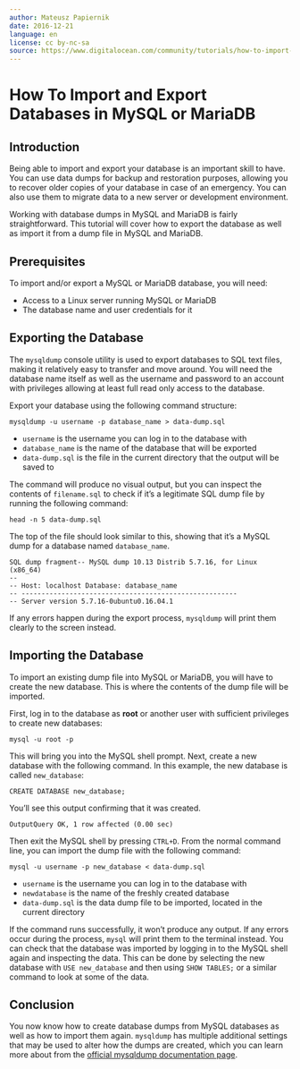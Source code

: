 ```yaml
---
author: Mateusz Papiernik
date: 2016-12-21
language: en
license: cc by-nc-sa
source: https://www.digitalocean.com/community/tutorials/how-to-import-and-export-databases-in-mysql-or-mariadb
---
```


# How To Import and Export Databases in MySQL or MariaDB

## Introduction

Being able to import and export your database is an important skill to have. You can use data dumps for backup and restoration purposes, allowing you to recover older copies of your database in case of an emergency. You can also use them to migrate data to a new server or development environment.

Working with database dumps in MySQL and MariaDB is fairly straightforward. This tutorial will cover how to export the database as well as import it from a dump file in MySQL and MariaDB.

## Prerequisites

To import and/or export a MySQL or MariaDB database, you will need:

- Access to a Linux server running MySQL or MariaDB
- The database name and user credentials for it

## Exporting the Database

The `mysqldump` console utility is used to export databases to SQL text files, making it relatively easy to transfer and move around. You will need the database name itself as well as the username and password to an account with privileges allowing at least full read only access to the database.

Export your database using the following command structure:

    mysqldump -u username -p database_name > data-dump.sql

- `username` is the username you can log in to the database with
- `database_name` is the name of the database that will be exported
- `data-dump.sql` is the file in the current directory that the output will be saved to

The command will produce no visual output, but you can inspect the contents of `filename.sql` to check if it’s a legitimate SQL dump file by running the following command:

    head -n 5 data-dump.sql

The top of the file should look similar to this, showing that it’s a MySQL dump for a database named `database_name`.

    SQL dump fragment-- MySQL dump 10.13 Distrib 5.7.16, for Linux (x86_64)
    --
    -- Host: localhost Database: database_name
    -- ------------------------------------------------------
    -- Server version 5.7.16-0ubuntu0.16.04.1

If any errors happen during the export process, `mysqldump` will print them clearly to the screen instead.

## Importing the Database

To import an existing dump file into MySQL or MariaDB, you will have to create the new database. This is where the contents of the dump file will be imported.

First, log in to the database as **root** or another user with sufficient privileges to create new databases:

    mysql -u root -p

This will bring you into the MySQL shell prompt. Next, create a new database with the following command. In this example, the new database is called `new_database`:

    CREATE DATABASE new_database;

You’ll see this output confirming that it was created.

    OutputQuery OK, 1 row affected (0.00 sec)

Then exit the MySQL shell by pressing `CTRL+D`. From the normal command line, you can import the dump file with the following command:

    mysql -u username -p new_database < data-dump.sql

- `username` is the username you can log in to the database with
- `newdatabase` is the name of the freshly created database 
- `data-dump.sql` is the data dump file to be imported, located in the current directory

If the command runs successfully, it won’t produce any output. If any errors occur during the process, `mysql` will print them to the terminal instead. You can check that the database was imported by logging in to the MySQL shell again and inspecting the data. This can be done by selecting the new database with `USE new_database` and then using `SHOW TABLES;` or a similar command to look at some of the data.

## Conclusion

You now know how to create database dumps from MySQL databases as well as how to import them again. `mysqldump` has multiple additional settings that may be used to alter how the dumps are created, which you can learn more about from the [official mysqldump documentation page](http://dev.mysql.com/doc/refman/5.7/en/mysqldump.html).
